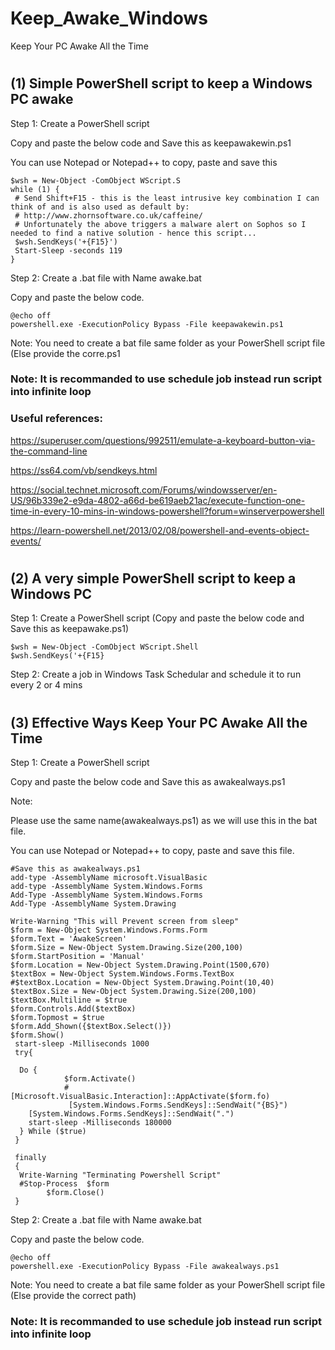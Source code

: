 # Keep_Awake_Windows
Keep Your PC Awake All the Time
#

## (1) Simple PowerShell script to keep a Windows PC awake

Step 1: Create a PowerShell script

Copy and paste the below code and Save this as keepawakewin.ps1

You can use Notepad or Notepad++ to copy, paste and save this

 ```
$wsh = New-Object -ComObject WScript.S
while (1) {
  # Send Shift+F15 - this is the least intrusive key combination I can think of and is also used as default by:
  # http://www.zhornsoftware.co.uk/caffeine/
  # Unfortunately the above triggers a malware alert on Sophos so I needed to find a native solution - hence this script...
  $wsh.SendKeys('+{F15}')
  Start-Sleep -seconds 119
}
```
 
Step 2: Create a .bat file with Name awake.bat

Copy and paste the below code.

```
@echo off
powershell.exe -ExecutionPolicy Bypass -File keepawakewin.ps1
```

Note: You need to create a bat file same folder as your PowerShell script file (Else provide the corre.ps1

### Note: It is recommanded to use schedule job instead run script into infinite loop

### Useful references:
https://superuser.com/questions/992511/emulate-a-keyboard-button-via-the-command-line

https://ss64.com/vb/sendkeys.html

https://social.technet.microsoft.com/Forums/windowsserver/en-US/96b339e2-e9da-4802-a66d-be619aeb21ac/execute-function-one-time-in-every-10-mins-in-windows-powershell?forum=winserverpowershell

https://learn-powershell.net/2013/02/08/powershell-and-events-object-events/
#
#
## (2) A very simple PowerShell script to keep a Windows PC
Step 1: Create a PowerShell script (Copy and paste the below code and Save this as keepawake.ps1)

```
$wsh = New-Object -ComObject WScript.Shell
$wsh.SendKeys('+{F15}
```

Step 2: Create a job in Windows Task Schedular and schedule it to run every 2 or 4 mins 
#
#
## (3) Effective Ways Keep Your PC Awake All the Time

Step 1: Create a PowerShell script

Copy and paste the below code and Save this as awakealways.ps1

Note:

Please use the same name(awakealways.ps1) as we will use this in the bat file.

You can use Notepad or Notepad++ to copy, paste and save this file.

```
#Save this as awakealways.ps1
add-type -AssemblyName microsoft.VisualBasic
add-type -AssemblyName System.Windows.Forms
Add-Type -AssemblyName System.Windows.Forms
Add-Type -AssemblyName System.Drawing

Write-Warning "This will Prevent screen from sleep"
$form = New-Object System.Windows.Forms.Form
$form.Text = 'AwakeScreen'
$form.Size = New-Object System.Drawing.Size(200,100)
$form.StartPosition = 'Manual'
$form.Location = New-Object System.Drawing.Point(1500,670)
$textBox = New-Object System.Windows.Forms.TextBox
#$textBox.Location = New-Object System.Drawing.Point(10,40)
$textBox.Size = New-Object System.Drawing.Size(200,100)
$textBox.Multiline = $true 
$form.Controls.Add($textBox)
$form.Topmost = $true
$form.Add_Shown({$textBox.Select()})
$form.Show()
 start-sleep -Milliseconds 1000
 try{

  Do {  
            $form.Activate()
            #[Microsoft.VisualBasic.Interaction]::AppActivate($form.fo)
             [System.Windows.Forms.SendKeys]::SendWait("{BS}")
    [System.Windows.Forms.SendKeys]::SendWait(".")
    start-sleep -Milliseconds 180000
  } While ($true)
 }

 finally
 {
  Write-Warning "Terminating Powershell Script"
  #Stop-Process  $form
        $form.Close()
 }
```

Step 2: Create a .bat file with Name awake.bat

Copy and paste the below code.

```
@echo off
powershell.exe -ExecutionPolicy Bypass -File awakealways.ps1
```

Note: You need to create a bat file same folder as your PowerShell script file (Else provide the correct path)

### Note: It is recommanded to use schedule job instead run script into infinite loop
